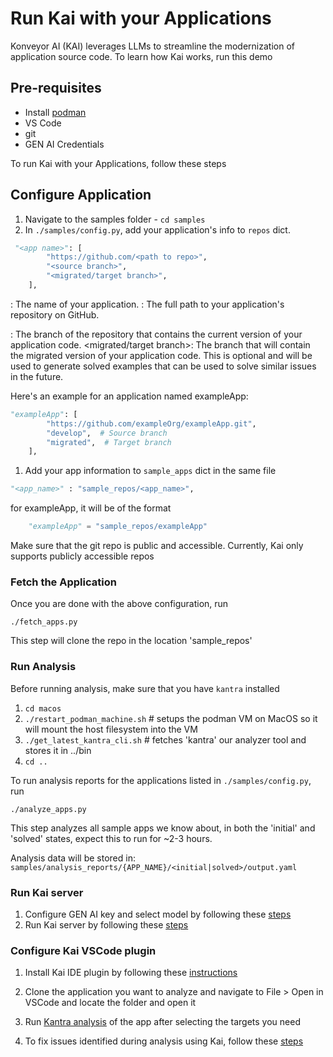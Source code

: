 # Run Kai with your Applications

Konveyor AI (KAI) leverages LLMs to streamline the modernization of application source code. To learn how Kai works, run this demo <insert demo link></insert>

## Pre-requisites

- Install [podman](https://podman.io/)
- VS Code
- git
- GEN AI Credentials

To run Kai with your Applications, follow these steps

## Configure Application

1. Navigate to the samples folder - `cd samples`
1. In `./samples/config.py`, add your application's info to `repos` dict.

```python
 "<app name>": [
        "https://github.com/<path to repo>",
        "<source branch>",
        "<migrated/target branch>",
    ],
```

<app name>: The name of your application.
<path to repo>: The full path to your application's repository on GitHub.

<source branch>: The branch of the repository that contains the current version of your application code.
<migrated/target branch>: The branch that will contain the migrated version of your application code. This is optional and will be used to generate solved examples that can be used to solve similar issues in the future.
    
Here's an example for an application named exampleApp:

```python
"exampleApp": [
        "https://github.com/exampleOrg/exampleApp.git",
        "develop",  # Source branch
        "migrated",  # Target branch
    ],

```

1. Add your app information to `sample_apps` dict in the same file

```python
"<app_name>" : "sample_repos/<app_name>",
```

for exampleApp, it will be of the format

```python
    "exampleApp" = "sample_repos/exampleApp"
```

Make sure that the git repo is public and accessible. Currently, Kai only supports publicly accessible repos

### Fetch the Application

Once you are done with the above configuration, run

```shell=
./fetch_apps.py
```

This step will clone the repo in the location 'sample_repos'

### Run Analysis

Before running analysis, make sure that you have `kantra` installed

1. `cd macos`
1. `./restart_podman_machine.sh` # setups the podman VM on MacOS so it will mount the host filesystem into the VM
1. `./get_latest_kantra_cli.sh` # fetches 'kantra' our analyzer tool and stores it in ../bin
1. `cd ..`

To run analysis reports for the applications listed in `./samples/config.py`, run

```shell=
./analyze_apps.py
```

This step analyzes all sample apps we know about, in both the 'initial' and 'solved' states, expect this to run for ~2-3 hours.

Analysis data will be stored in: `samples/analysis_reports/{APP_NAME}/<initial|solved>/output.yaml`

### Run Kai server

1. Configure GEN AI key and select model by following these [steps](https://github.com/konveyor-ecosystem/kai/blob/main/README.md#pre-requisites)
2. Run Kai server by following these [steps](https://github.com/konveyor-ecosystem/kai/blob/main/README.md#setup)

### Configure Kai VSCode plugin

1. Install Kai IDE plugin by following these [instructions](https://github.com/konveyor-ecosystem/kai-vscode-plugin/blob/main/docs/user-guide.md#ide-plugin-installation-methods)

2. Clone the application you want to analyze and navigate to File > Open in VSCode and locate the folder and open it
3. Run [Kantra analysis](https://github.com/konveyor-ecosystem/kai-vscode-plugin/blob/main/docs/user-guide.md#running-kantra-analysis) of the app after selecting the targets you need

4. To fix issues identified during analysis using Kai, follow these [steps](https://github.com/konveyor-ecosystem/kai-vscode-plugin/blob/main/docs/user-guide.md#running-kai-fix)

